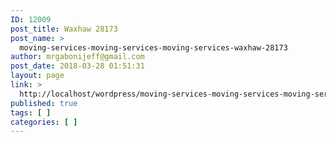 ```yaml
---
ID: 12009
post_title: Waxhaw 28173
post_name: >
  moving-services-moving-services-moving-services-waxhaw-28173
author: mrgabonijeff@gmail.com
post_date: 2018-03-28 01:51:31
layout: page
link: >
  http://localhost/wordpress/moving-services-moving-services-moving-services-waxhaw-28173/
published: true
tags: [ ]
categories: [ ]
---
```

